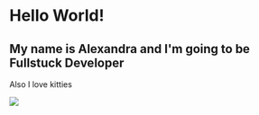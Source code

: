 # Hello World! 

## My name is Alexandra and I'm going to be Fullstuck Developer

Also I love kitties

![](https://klike.net/uploads/posts/2019-07/medium/1564314090_3.jpg)

